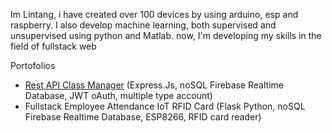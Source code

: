 Im Lintang, i have created over 100 devices by using arduino, esp and raspberry. I also develop machine learning, both supervised and unsupervised using python and Matlab. now, I'm developing my skills in the field of fullstack web

Portofolios
- <a href="https://github.com/lintabong/Class-Manager-ExpressJS">Rest API Class Manager</a> (Express.Js, noSQL Firebase Realtime Database, JWT oAuth, multiple type account)
- Fullstack Employee Attendance IoT RFID Card (Flask Python, noSQL Firebase Realtime Database, ESP8266, RFID card reader)

<!---
lintabong/lintabong is a ✨ special ✨ repository because its `README.md` (this file) appears on your GitHub profile.
You can click the Preview link to take a look at your changes.
--->
